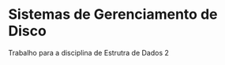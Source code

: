 Sistemas de Gerenciamento de Disco
==================================

Trabalho para a disciplina de Estrutra de Dados 2

